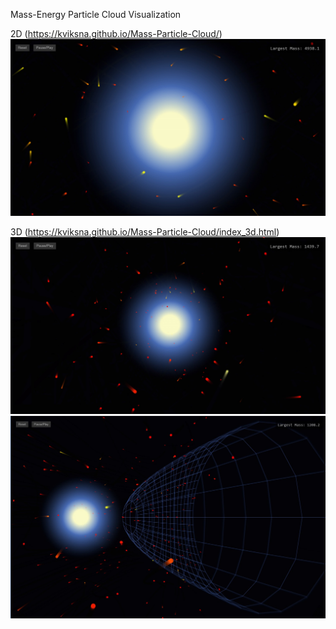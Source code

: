Mass-Energy Particle Cloud Visualization

2D (https://kviksna.github.io/Mass-Particle-Cloud/)
![2D](index_2d.jpg)

3D (https://kviksna.github.io/Mass-Particle-Cloud/index_3d.html)
![3D](index_3d.jpg)
![3D](index_3d_v2_1.jpg)
